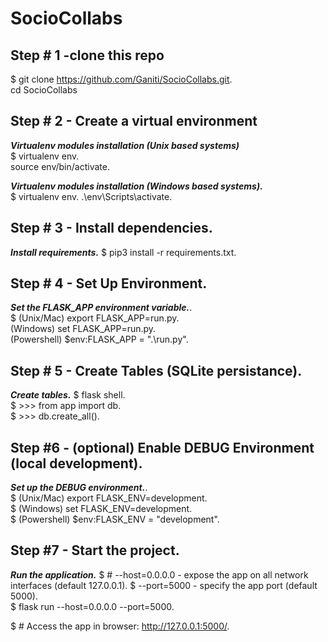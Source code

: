 # SocioCollabs


## Step # 1 -clone this repo
$ git clone https://github.com/Ganiti/SocioCollabs.git.   
  cd SocioCollabs

## Step # 2 - Create a virtual environment

 ***Virtualenv modules installation (Unix based systems)***  
$ virtualenv env.   
  source env/bin/activate. 

 ***Virtualenv modules installation (Windows based systems).***   
$  virtualenv env. 
 .\env\Scripts\activate. 

## Step # 3 - Install dependencies. 

 ***Install requirements.*** 
$ pip3 install -r requirements.txt. 

## Step # 4 - Set Up Environment. 

 ***Set the FLASK_APP environment variable.***.  
$ (Unix/Mac) export FLASK_APP=run.py.  
  (Windows) set FLASK_APP=run.py.   
  (Powershell) $env:FLASK_APP = ".\run.py".   

## Step # 5 - Create Tables (SQLite persistance).  

 ***Create tables.*** 
$ flask shell.  
$ >>> from app import db.  
$ >>> db.create_all().  

## Step #6 - (optional) Enable DEBUG Environment (local development). 

 ***Set up the DEBUG environment.***.  
$  (Unix/Mac) export FLASK_ENV=development.   
$  (Windows) set FLASK_ENV=development.   
$  (Powershell) $env:FLASK_ENV = "development".   

## Step #7 - Start the project. 

 ***Run the application.*** 
$ # --host=0.0.0.0 - expose the app on all network interfaces (default 127.0.0.1).
$ --port=5000    - specify the app port (default 5000).  
$ flask run --host=0.0.0.0 --port=5000.   

$ # Access the app in browser: http://127.0.0.1:5000/. 
